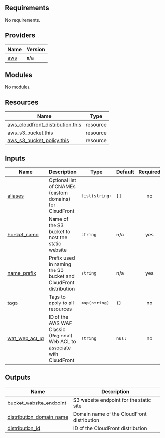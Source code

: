 <!-- BEGIN_TF_DOCS -->
## Requirements

No requirements.

## Providers

| Name | Version |
|------|---------|
| <a name="provider_aws"></a> [aws](#provider\_aws) | n/a |

## Modules

No modules.

## Resources

| Name | Type |
|------|------|
| [aws_cloudfront_distribution.this](https://registry.terraform.io/providers/hashicorp/aws/latest/docs/resources/cloudfront_distribution) | resource |
| [aws_s3_bucket.this](https://registry.terraform.io/providers/hashicorp/aws/latest/docs/resources/s3_bucket) | resource |
| [aws_s3_bucket_policy.this](https://registry.terraform.io/providers/hashicorp/aws/latest/docs/resources/s3_bucket_policy) | resource |

## Inputs

| Name | Description | Type | Default | Required |
|------|-------------|------|---------|:--------:|
| <a name="input_aliases"></a> [aliases](#input\_aliases) | Optional list of CNAMEs (custom domains) for CloudFront | `list(string)` | `[]` | no |
| <a name="input_bucket_name"></a> [bucket\_name](#input\_bucket\_name) | Name of the S3 bucket to host the static website | `string` | n/a | yes |
| <a name="input_name_prefix"></a> [name\_prefix](#input\_name\_prefix) | Prefix used in naming the S3 bucket and CloudFront distribution | `string` | n/a | yes |
| <a name="input_tags"></a> [tags](#input\_tags) | Tags to apply to all resources | `map(string)` | `{}` | no |
| <a name="input_waf_web_acl_id"></a> [waf\_web\_acl\_id](#input\_waf\_web\_acl\_id) | ID of the AWS WAF Classic (Regional) Web ACL to associate with CloudFront | `string` | `null` | no |

## Outputs

| Name | Description |
|------|-------------|
| <a name="output_bucket_website_endpoint"></a> [bucket\_website\_endpoint](#output\_bucket\_website\_endpoint) | S3 website endpoint for the static site |
| <a name="output_distribution_domain_name"></a> [distribution\_domain\_name](#output\_distribution\_domain\_name) | Domain name of the CloudFront distribution |
| <a name="output_distribution_id"></a> [distribution\_id](#output\_distribution\_id) | ID of the CloudFront distribution |
<!-- END_TF_DOCS -->